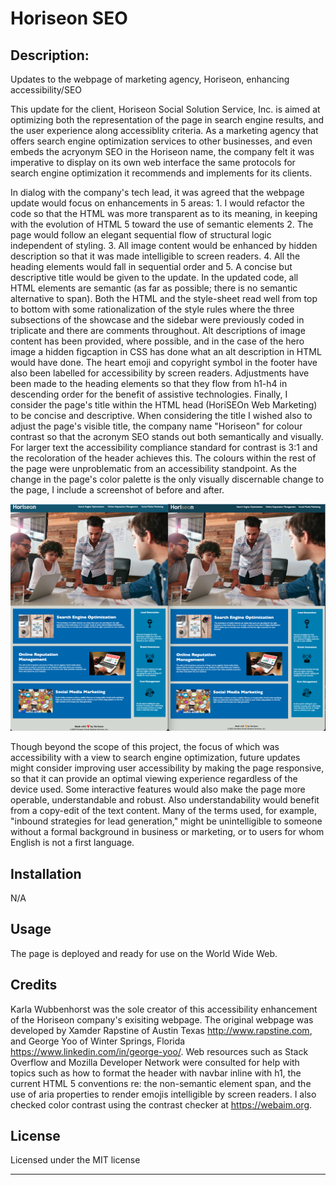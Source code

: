 # Horiseon SEO

## Description: 

Updates to the webpage of marketing agency, Horiseon, enhancing accessibility/SEO

This update for the client, Horiseon Social Solution Service, Inc. is aimed at optimizing both the representation of the page in search engine results, and the user experience along accessiblity criteria. As a marketing agency that offers search engine optimization services to other businesses, and even embeds the acryonym SEO in the Horiseon name, the company felt it was imperative to display on its own web interface the same protocols for search engine optimization it recommends and implements for its clients.  

In dialog with the company's tech lead, it was agreed that the webpage update would focus on enhancements in 5 areas: 1. I would refactor the code so that the HTML was more transparent as to its meaning, in keeping with the evolution of HTML 5 toward the use of semantic elements 2. The page would follow an elegant sequential flow of structural logic independent of styling. 3. All image content would be enhanced by hidden description so that it was made intelligible to screen readers. 4. All the heading elements would fall in sequential order and 5. A concise but descriptive title would be given to the update. In the updated code, all HTML elements are semantic (as far as possible; there is no semantic alternative to span). Both the HTML and the style-sheet read well from top to bottom with some rationalization of the style rules where the three subsections of the showcase and the sidebar were previously coded in triplicate and there are comments throughout. Alt descriptions of image content has been provided, where possible, and in the case of the hero image a hidden figcaption in CSS has done what an alt description in HTML would have done. The heart emoji and copyright symbol in the footer have also been labelled for accessibility by screen readers. Adjustments have been made to the heading elements so that they flow from h1-h4 in descending order for the benefit of assistive technologies. Finally, I consider the page's title within the HTML head (HoriSEOn Web Marketing) to be concise and descriptive. When considering the title I wished also to adjust the page's visible title, the company name "Horiseon" for colour contrast so that the acronym SEO stands out both semantically and visually.  For larger text the accessibility compliance standard for contrast is 3:1 and the recoloration of the header achieves this. The colours within the rest of the page were unproblematic from an accessibility standpoint. As the change in the page's color palette is the only visually discernable change to the page, I include a screenshot of before and after.

![Comparison of the website before the update on the left with the after shot on the right](<Screenshot for Horiseon README.png>)

Though beyond the scope of this project, the focus of which was accessibility with a view to search engine optimization, future updates might consider improving user accessibility by making the page responsive, so that it can provide an optimal viewing experience regardless of the device used. Some interactive features would also make the page more operable, understandable and robust. Also understandability would benefit from a copy-edit of the text content. Many of the terms used, for example, "inbound strategies for lead generation," might be unintelligible to someone without a formal background in business or marketing, or to users for whom English is not a first language. 

## Installation

N/A

## Usage

The page is deployed and ready for use on the World Wide Web. 

## Credits

Karla Wubbenhorst was the sole creator of this accessibility enhancement of the Horiseon company's exisiting webpage.  The original webpage was developed by Xamder Rapstine of Austin Texas http://www.rapstine.com, and George Yoo of Winter Springs, Florida https://www.linkedin.com/in/george-yoo/.  Web resources such as Stack Overflow and Mozilla Developer Network were consulted for help with topics such as how to format the header with navbar inline with h1, the current HTML 5 conventions re: the non-semantic element span, and the use of aria properties to render emojis intelligible by screen readers. I also checked color contrast using the contrast checker at https://webaim.org. 

## License

Licensed under the MIT license

___

